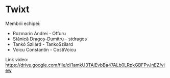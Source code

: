 # Twixt

Membrii echipei: 

- Rozmarin Andrei - Offuru
- Stănică Dragoș-Dumitru - stdragos
- Tankó Szilárd - TankoSzilard
- Voicu Constantin - CostiVoicu

Link video: https://drive.google.com/file/d/1amkU3TAjEvbBa47ALb0LRpkGBFPvJnEZ/view
